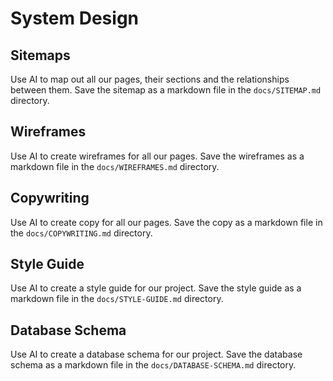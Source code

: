 # System Design

## Sitemaps

Use AI to map out all our pages, their sections and the relationships between them.
Save the sitemap as a markdown file in the `docs/SITEMAP.md` directory.

## Wireframes

Use AI to create wireframes for all our pages.
Save the wireframes as a markdown file in the `docs/WIREFRAMES.md` directory.

## Copywriting

Use AI to create copy for all our pages.
Save the copy as a markdown file in the `docs/COPYWRITING.md` directory.

## Style Guide

Use AI to create a style guide for our project.
Save the style guide as a markdown file in the `docs/STYLE-GUIDE.md` directory.

## Database Schema

Use AI to create a database schema for our project.
Save the database schema as a markdown file in the `docs/DATABASE-SCHEMA.md` directory.

